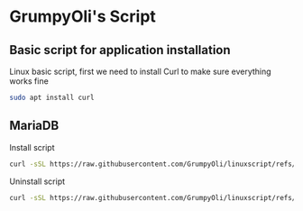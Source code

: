 <h1>GrumpyOli's Script</h1>

<h2>Basic script for application installation</h2>
<p>Linux basic script, first we need to install Curl to make sure everything works fine</p>

```Bash
sudo apt install curl
```

<h2>MariaDB</h2>
<p>Install script</p>

```Bash
curl -sSL https://raw.githubusercontent.com/GrumpyOli/linuxscript/refs/heads/main/mariadb.sh | sudo bash
```

<p>Uninstall script</p>

```Bash
curl -sSL https://raw.githubusercontent.com/GrumpyOli/linuxscript/refs/heads/main/mariadb_remove.sh | sudo bash
```
